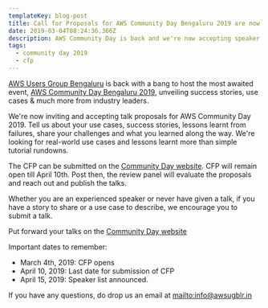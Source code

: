 ```yaml
---
templateKey: blog-post
title: Call for Proposals for AWS Community Day Bengaluru 2019 are now open!
date: 2019-03-04T08:24:36.366Z
description: AWS Community Day is back and we're now accepting speaker registrations
tags:
  - community day 2019
  - cfp
---
```

[AWS Users Group Bengaluru](https://www.awsugblr.in/) is back with a bang to host the most awaited event, [AWS Community Day Bengaluru 2019](https://communityday.awsugblr.in), unveiling success stories, use cases & much more from industry leaders.

We're now inviting and accepting talk proposals for AWS Community Day 2019. Tell us about your use cases, success stories, lessons learnt from failures, share your challenges and what you learned along the way. We're looking for real-world use cases and lessons learnt more than simple tutorial rundowns. 

The CFP can be submitted on the [Community Day website](https://communityday.awsugblr.in/#cfp). CFP will remain open till April 10th. Post then, the review panel will evaluate the proposals and reach out and publish the talks.

Whether you are an experienced speaker or never have given a talk, if you have a story to share or a use case to describe, we encourage you to submit a talk.

Put forward your talks on the [Community Day website](https://communityday.awsugblr.in/#cfp)

Important dates to remember:

* March 4th, 2019: CFP opens
* April 10, 2019: Last date for submission of CFP
* April 15, 2019: Speaker list announced.

If you have any questions, do drop us an email at <mailto:info@awsugblr.in>
